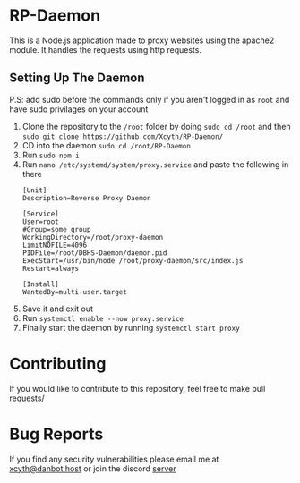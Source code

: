 # RP-Daemon

This is a Node.js application made to proxy websites using the apache2 module.
It handles the requests using http requests.

## Setting Up The Daemon
P.S: add sudo before the commands only if you aren't logged in as `root` and have sudo privilages on your account
1. Clone the repository to the `/root` folder by doing `sudo cd /root` and then `sudo git clone https://github.com/Xcyth/RP-Daemon/`
2. CD into the daemon `sudo cd /root/RP-Daemon`
3. Run `sudo npm i`
4. Run `nano /etc/systemd/system/proxy.service` and paste the following in there
   ```
   [Unit]
   Description=Reverse Proxy Daemon

   [Service]
   User=root
   #Group=some_group
   WorkingDirectory=/root/proxy-daemon
   LimitNOFILE=4096
   PIDFile=/root/DBHS-Daemon/daemon.pid
   ExecStart=/usr/bin/node /root/proxy-daemon/src/index.js
   Restart=always
   
   [Install]
   WantedBy=multi-user.target
 5. Save it and exit out
 6. Run `systemctl enable --now proxy.service`
 7. Finally start the daemon by running `systemctl start proxy`

# Contributing
If you would like to contribute to this repository, feel free to make pull requests/

# Bug Reports
If you find any security vulnerabilities please email me at [xcyth@danbot.host](mailto://xcyth@danbot.host) or join the discord [server](https://discord.gg/dbh)
